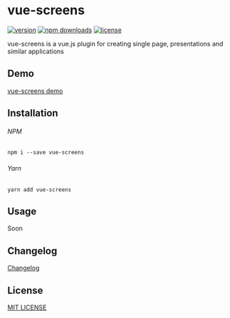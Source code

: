 # vue-screens
[![version](https://img.shields.io/npm/v/vue-screens.svg?style=flat-square)](https://www.npmjs.com/package/vue-screens)
[![npm downloads](https://img.shields.io/npm/dt/vue-screens.svg?style=flat-square)](https://www.npmjs.com/package/vue-screens)
[![license](https://img.shields.io/github/license/vyushin/vue-screens.svg?style=flat-square)](https://github.com/vyushin/vue-screens/blob/master/LICENSE)

vue-screens is a vue.js plugin for creating single page, presentations and similar applications

## Demo
[vue-screens demo](https://vyushin.github.io/vue-screens/)

## Installation

###### NPM
`npm i --save vue-screens`

###### Yarn
`yarn add vue-screens`

## Usage
Soon

## Changelog
[Changelog](https://github.com/vyushin/vue-screens/blob/master/CHANGELOG.md)

## License
[MIT LICENSE](https://github.com/vyushin/vue-screens/blob/master/LICENSE)

